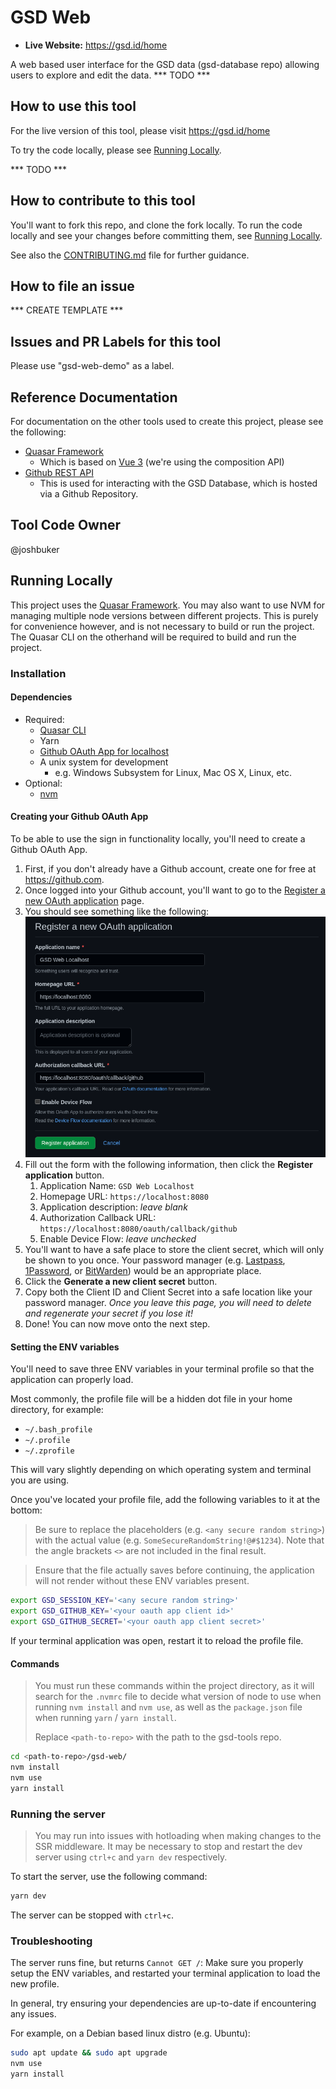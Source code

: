 # GSD Web

- **Live Website:** https://gsd.id/home

A web based user interface for the GSD data (gsd-database repo) allowing users to explore and edit the data. *** TODO ***

## How to use this tool

For the live version of this tool, please visit https://gsd.id/home

To try the code locally, please see [Running Locally](#running-locally).

*** TODO ***

## How to contribute to this tool

You'll want to fork this repo, and clone the fork locally. To run the code locally and see your changes before committing them, see [Running Locally](#running-locally).

See also the [CONTRIBUTING.md](../CONTRIBUTING.md) file for further guidance.

## How to file an issue

*** CREATE TEMPLATE ***

## Issues and PR Labels for this tool

Please use "gsd-web-demo" as a label.

## Reference Documentation

For documentation on the other tools used to create this project, please see the following:

- [Quasar Framework](https://quasar.dev)
	- Which is based on [Vue 3](https://vuejs.org/guide/introduction.html) (we're using the composition API)
- [Github REST API](https://docs.github.com/en/rest/guides/getting-started-with-the-rest-api)
	- This is used for interacting with the GSD Database, which is hosted via a Github Repository.

## Tool Code Owner

@joshbuker

## Running Locally

This project uses the [Quasar Framework](https://quasar.dev). You may also want to use NVM for managing multiple node versions between different projects. This is purely for convenience however, and is not necessary to build or run the project. The Quasar CLI on the otherhand will be required to build and run the project.

### Installation

#### Dependencies

- Required:
	- [Quasar CLI](https://quasar.dev/start/quasar-cli)
	- Yarn
	- [Github OAuth App for localhost](#creating-your-github-oauth-app)
	- A unix system for development
		- e.g. Windows Subsystem for Linux, Mac OS X, Linux, etc.
- Optional:
	- [nvm](https://github.com/nvm-sh/nvm#installing-and-updating)

#### Creating your Github OAuth App

To be able to use the sign in functionality locally, you'll need to create a Github OAuth App.

1. First, if you don't already have a Github account, create one for free at https://github.com.
2. Once logged into your Github account, you'll want to go to the [Register a new OAuth application](https://github.com/settings/applications/new) page.
3. You should see something like the following: ![Register a new OAuth application](Register%20a%20new%20OAuth%20application.png)
4. Fill out the form with the following information, then click the **Register application** button.
	1. Application Name: `GSD Web Localhost`
	2. Homepage URL: `https://localhost:8080`
	3. Application description: _leave blank_
	4. Authorization Callback URL: `https://localhost:8080/oauth/callback/github`
	5. Enable Device Flow: _leave unchecked_
4. You'll want to have a safe place to store the client secret, which will only be shown to you once. Your password manager (e.g. [Lastpass](https://www.lastpass.com/), [1Password](https://1password.com/), or [BitWarden](https://bitwarden.com/)) would be an appropriate place.
5. Click the **Generate a new client secret** button.
6. Copy both the Client ID and Client Secret into a safe location like your password manager. *Once you leave this page, you will need to delete and regenerate your secret if you lose it!*
7. Done! You can now move onto the next step.

#### Setting the ENV variables

You'll need to save three ENV variables in your terminal profile so that the application can properly load.

Most commonly, the profile file will be a hidden dot file in your home directory, for example:

- `~/.bash_profile`
- `~/.profile`
- `~/.zprofile`

This will vary slightly depending on which operating system and terminal you are using.

Once you've located your profile file, add the following variables to it at the bottom:

> Be sure to replace the placeholders (e.g. `<any secure random string>`) with the actual value (e.g. `SomeSecureRandomString!@#$1234`). Note that the angle brackets `<>` are not included in the final result.

> Ensure that the file actually saves before continuing, the application will not render without these ENV variables present.

```bash
export GSD_SESSION_KEY='<any secure random string>'
export GSD_GITHUB_KEY='<your oauth app client id>'
export GSD_GITHUB_SECRET='<your oauth app client secret>'
```

If your terminal application was open, restart it to reload the profile file.

#### Commands

> You must run these commands within the project directory, as it will search for the `.nvmrc` file to decide what version of node to use when running `nvm install` and `nvm use`, as well as the `package.json` file when running `yarn` / `yarn install`.
>
> Replace `<path-to-repo>` with the path to the gsd-tools repo.

```bash
cd <path-to-repo>/gsd-web/
nvm install
nvm use
yarn install
```

### Running the server

> You may run into issues with hotloading when making changes to the SSR middleware. It may be necessary to stop and restart the dev server using `ctrl+c` and `yarn dev` respectively.

To start the server, use the following command:

```bash
yarn dev
```

The server can be stopped with `ctrl+c`.

### Troubleshooting

The server runs fine, but returns `Cannot GET /`: Make sure you properly setup the ENV variables, and restarted your terminal application to load the new profile.

In general, try ensuring your dependencies are up-to-date if encountering any issues.

For example, on a Debian based linux distro (e.g. Ubuntu):

```bash
sudo apt update && sudo apt upgrade
nvm use
yarn install
```
